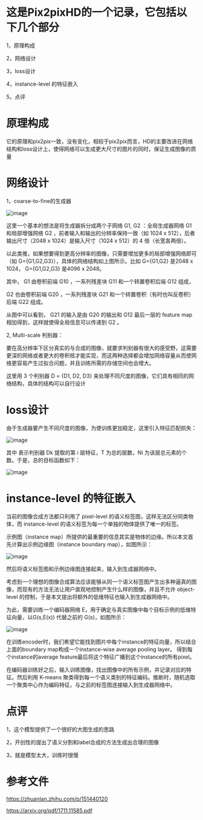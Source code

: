 这是Pix2pixHD的一个记录，它包括以下几个部分
===

1，原理构成

2，网络设计

3，loss设计

4，instance-level 的特征嵌入

5，点评


原理构成
===
它的原理和pix2pix一致，没有变化，相较于pix2pix而言，HD的主要改进在网络结构和loss设计上，使得网络可以生成更大尺寸的图片的同时，保证生成图像的质量


网络设计
===

1，coarse-to-fine的生成器

![image](https://user-images.githubusercontent.com/37278270/130580383-ce3c45d7-271d-4f52-acc7-1f4b42acb259.png)

这里一个基本的想法是将生成器拆分成两个子网络 G1, G2 ：全局生成器网络 G1 和局部增强网络 G2 ，前者输入和输出的分辨率保持一致（如 1024 x 512），后者输出尺寸（2048 x 1024）是输入尺寸（1024 x 512）的 4 倍（长宽各两倍）。

以此类推，如果想要得到更高分辨率的图像，只需要增加更多的局部增强网络即可（如 G={G1,G2,G3}），具体的网络结构如上图所示。比如 G={G1,G2} 是2048 x 1024， G={G1,G2,G3} 是4096 x 2048。

其中， G1 由卷积前端 G10 ，一系列残差块 G11 和一个转置卷积后端 G12 组成，

G2 也由卷积前端 G20 ，一系列残差块 G21 和一个转置卷积（有时也叫反卷积）后端 G22 组成。

从图中可以看到， G21 的输入是由 G20 的输出和 G12 最后一层的 feature map 相加得到，这样就使得全局信息可以传递到 G2 。

2, Multi-scale 判别器：

要在高分辨率下区分真实的与合成的图像，就要求判别器有很大的感受野，这需要更深的网络或者更大的卷积核才能实现，而这两种选择都会增加网络容量从而使网络更容易产生过拟合问题，并且训练所需的存储空间也会增大。

这里用 3 个判别器 D = {D1, D2, D3} 来处理不同尺度的图像，它们具有相同的网络结构，具体的结构可以自行设计


loss设计
===
由于生成器要产生不同尺度的图像，为使训练更加稳定，这里引入特征匹配损失：

![image](https://user-images.githubusercontent.com/37278270/130582901-c64837b3-98eb-4718-bdaf-de2a736c67ca.png)

其中 表示判别器 Dk 提取的第 i 层特征，T 为总的层数，Ni 为该层总元素的个数。于是，总的目标函数如下：

![image](https://user-images.githubusercontent.com/37278270/130582949-89fd3214-d556-4e94-9cfb-aa772a14b08e.png)


instance-level 的特征嵌入
===

当前的图像合成方法都只利用了 pixel-level 的语义标签图，这样无法区分同类物体，而 instance-level 的语义标签为每一个单独的物体提供了唯一的标签。

示例图（instance map）所提供的最重要的信息其实是物体的边缘。所以本文首先计算出示例边缘图（instance boundary map），如图所示：

![image](https://user-images.githubusercontent.com/37278270/130583664-0e461032-6f12-4631-9a41-c37d7ced6398.png)

然后将语义标签图和示例边缘图连接起来，输入到生成器网络中。

考虑到一个理想的图像合成算法应该能够从同一个语义标签图产生出多种逼真的图像，而现有的方法无法让用户直观地控制产生什么样的图像，并且不允许 object-level 的控制，于是本文提出将额外的低维特征也输入到生成器网络中。

为此，需要训练一个编码器网络 E，用于确定与真实图像中每个目标示例的低维特征向量，以G(s,E(x)) 代替之前的 G(s)，如图所示：

![image](https://user-images.githubusercontent.com/37278270/130583799-d3a4e402-f7aa-4ab4-a49d-3a0001faef4b.png)

在训练encoder时，我们希望它能找到图片中每个instance的特征向量，所以结合上面的boundary map构成一个instance-wise average pooling layer。
得到每个instance的average feature最后将这个特征广播到这个instance的所有pixel。

在编码器训练好之后，输入训练图像，找出图像中的所有示例，并记录对应的特征。然后利用 K-means 聚类得到每一个语义类别的特征编码。推断时，随机选取一个聚类中心作为编码特征，与之前的标签图连接输入到生成器网络中。


点评
===
1，这个模型提供了一个很好的大图生成的思路

2，开创性的提出了语义分割和label合成的方法生成出合理的图像

3，就是模型太大，训练时很慢


参考文件
===
https://zhuanlan.zhihu.com/p/151440120

https://arxiv.org/pdf/1711.11585.pdf





















